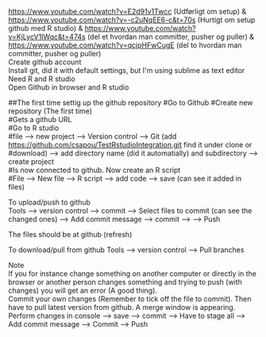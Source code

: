 https://www.youtube.com/watch?v=E2d91v1Twcc (Udførligt om setup) & https://www.youtube.com/watch?v=-c2uNqEE6-c&t=70s (Hurtigt om setup github med R studio) & https://www.youtube.com/watch?v=KjLycV1IWqc&t=474s (del et hvordan man committer, pusher og puller) & https://www.youtube.com/watch?v=qcjpHFwCugE (del to hvordan man committer, pusher og puller)    
Create github account  
Install git, did it with default settings, but I'm using sublime as text editor  
Need R and R studio  
Open Github in browser and R studio  

##The first time settig up the github repository
#Go to Github
#Create new repository (The first time)  
#Gets a github URL  
#Go to R studio  
#file --> new project --> Version control --> Git (add https://github.com/csapou/TestRstudioIntegration.git find it under clone or #download) --> add directory name (did it automatially) and subdirectory --> create project  
#Is now connected to github. Now create an R script  
#File --> New file --> R script --> add code --> save (can see it added in files)

To upload/push to github  
Tools --> version control --> commit --> Select files to commit (can see the changed ones) --> Add commit message --> commit --> --> Push

The files should be at github (refresh)

To download/pull from github 
Tools --> version control --> Pull branches

Note  
If you for instance change something on another computer or directly in the browser or another person changes something and trying to push (with changes) you will get an error (A good thing).   
Commit your own changes (Remember to tick off the file to commit). Then have to pull latest version from github. A merge window is appearing. Perform changes in console --> save --> commit --> Have to stage all --> Add commit message --> Commit --> Push 
